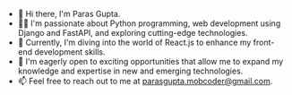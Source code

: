 - 👋 Hi there, I'm Paras Gupta.
- 👨‍💻 I'm passionate about Python programming, web development using Django and FastAPI, and exploring cutting-edge technologies.
- 🌱 Currently, I'm diving into the world of React.js to enhance my front-end development skills.
- 💼 I'm eagerly open to exciting opportunities that allow me to expand my knowledge and expertise in new and emerging technologies.
- 📫 Feel free to reach out to me at parasgupta.mobcoder@gmail.com.
<!---
parasgmob/parasgmob is a ✨ special ✨ repository because its `README.md` (this file) appears on your GitHub profile.
You can click the Preview link to take a look at your changes.
--->
